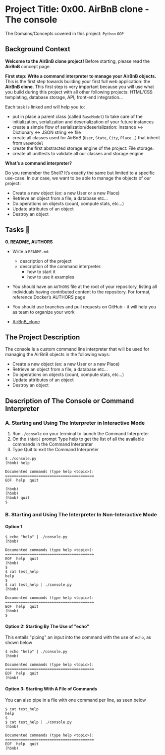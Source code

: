 # **Project Title: 0x00. AirBnB clone - The console**

The Domains/Concepts covered in this project: `Python` `OOP`

## Background Context

**Welcome to the AirBnB clone project!**
Before starting, please read the **AirBnB** concept page.

**First step: Write a command interpreter to manage your AirBnB objects.**
This is the first step towards building your first full web application: the **AirBnB clone**. This first 
step is very important because you will use what you build during this project with all other following 
projects: HTML/CSS templating, database storage, API, front-end integration…

Each task is linked and will help you to:

  * put in place a parent class (called `BaseModel`) to take care of the initialization, serialization and deserialization of 
your future instances
  * create a simple flow of serialization/deserialization: Instance <-> Dictionary <-> JSON string <-> file
  * create all classes used for AirBnB (`User`, `State`, `City`, `Place`…) that inherit from `BaseModel`
  * create the first abstracted storage engine of the project: File storage.
  * create all unittests to validate all our classes and storage engine

**What’s a command interpreter?**

Do you remember the Shell? It’s exactly the same but limited to a specific use-case. In our case, we want to be able to manage 
the objects of our project:

  * Create a new object (ex: a new User or a new Place)
  * Retrieve an object from a file, a database etc…
  * Do operations on objects (count, compute stats, etc…)
  * Update attributes of an object
  * Destroy an object

## Tasks :page_with_curl:

**0. README, AUTHORS**

  * Write a `README.md`:
    * description of the project
    * description of the command interpreter:
      * how to start it
      * how to use it
examples
  * You should have an `AUTHORS` file at the root of your repository, listing all individuals having contributed content to the 
repository. For format, reference Docker’s AUTHORS page
  * You should use branches and pull requests on GitHub - it will help you as team to organize your work

  * [AirBnB_clone](https://github.com/kelvinnmuia/AirBnB_clone)

## **The Project Description**

The console Is a custom command line interpreter that will be used for managing the AirBnB objects in the following ways:

* Create a new object (ex: a new User or a new Place)
* Retrieve an object from a file, a database etc…
* Do operations on objects (count, compute stats, etc…)
* Update attributes of an object
* Destroy an object

## **Description of The Console or Command Interpreter**

### **A. Starting and Using The Interpreter in Interactive Mode**

1. Run `./console` on your terminal to launch the Command Interpreter
2. On the `(hbnb)` prompt Type help to get the list of all the available commands in the Command Interpreter
3. Type Quit to exit the Command Interpreter

```
$ ./console.py
(hbnb) help

Documented commands (type help <topic>):
========================================
EOF  help  quit

(hbnb) 
(hbnb) 
(hbnb) quit
$
```

### **B. Starting and Using The Interpreter In Non-Interactive Mode**

#### **Option 1**
```
$ echo "help" | ./console.py
(hbnb)

Documented commands (type help <topic>):
========================================
EOF  help  quit
(hbnb) 
$
$ cat test_help
help
$
$ cat test_help | ./console.py
(hbnb)

Documented commands (type help <topic>):
========================================
EOF  help  quit
(hbnb) 
$
```

#### **Option 2: Starting By The Use of "echo"**

This entails "piping" an input into the command with the use of `echo`, as shown below

```
$ echo "help" | ./console.py
(hbnb)

Documented commands (type help <topic>):
========================================
EOF  help  quit
(hbnb)
```

#### **Option 3: Starting With A File of Commands**

You can also pipe in a file with one command per line, as seen below

```
$ cat test_help
help
$
$ cat test_help | ./console.py
(hbnb)

Documented commands (type help <topic>):
========================================
EOF  help  quit
(hbnb)
```
